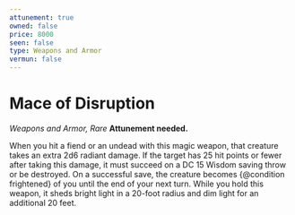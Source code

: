 ```yaml
---
attunement: true
owned: false
price: 8000
seen: false
type: Weapons and Armor
vermun: false
---
```

# Mace of Disruption

*Weapons and Armor, Rare* **Attunement needed.**

When you hit a fiend or an undead with this magic weapon, that creature takes an extra 2d6 radiant damage. If the target has 25 hit points or fewer after taking this damage, it must succeed on a DC 15 Wisdom saving throw or be destroyed. On a successful save, the creature becomes {@condition frightened} of you until the end of your next turn. While you hold this weapon, it sheds bright light in a 20-foot radius and dim light for an additional 20 feet.